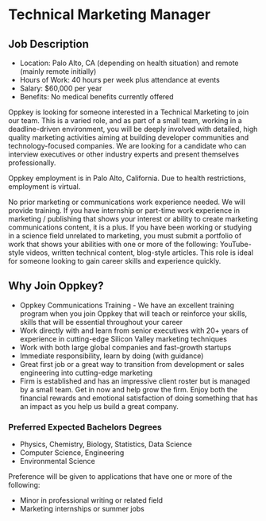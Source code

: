 # Technical Marketing Manager

## Job Description
* Location: Palo Alto, CA (depending on health situation) and remote (mainly remote initially)
* Hours of Work: 40 hours per week plus attendance at events
* Salary: $60,000 per year
* Benefits: No medical benefits currently offered
 
Oppkey is looking for someone interested in a Technical Marketing to join our team. This is a varied role, and as part of a small team, working in a deadline-driven environment, you will be deeply involved with detailed, high quality marketing activities aiming at building developer communities and technology-focused companies. We are looking for a candidate who can interview executives or other industry experts and present themselves professionally. 
 
Oppkey employment is in Palo Alto, California. Due to health restrictions, employment is virtual.
  
No prior marketing or communications work experience needed. We will provide training. If you have internship or part-time work experience in marketing / publishing that shows your interest or ability to create marketing communications content, it is a plus. If you have been working or studying in a science field unrelated to marketing, you must submit a portfolio of work that shows your abilities with one or more of the following: YouTube-style videos, written technical content, blog-style articles. This role is ideal for someone looking to gain career skills and experience quickly. 
 
## Why Join Oppkey?
 
* Oppkey Communications Training - We have an excellent training program when you join Oppkey that will teach or reinforce your skills, skills that will be essential throughout your career
* Work directly with and learn from senior executives with 20+ years of experience in cutting-edge Silicon Valley marketing techniques
* Work with both large global companies and fast-growth startups
* Immediate responsibility, learn by doing (with guidance)
* Great first job or a great way to transition from development or sales engineering into cutting-edge marketing
* Firm is established and has an impressive client roster but is managed by a small team. Get in now and help grow the firm. Enjoy both the financial rewards and emotional satisfaction of doing something that has an impact as you help us build a great company.
 
### Preferred Expected Bachelors Degrees
* Physics, Chemistry, Biology, Statistics, Data Science
* Computer Science, Engineering
* Environmental Science
 
Preference will be given to applications that have one or more of the following:
* Minor in professional writing or related field
* Marketing internships or summer jobs
